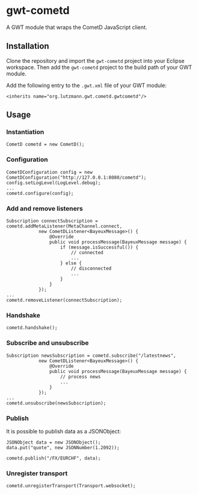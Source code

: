 gwt-cometd
==========

A GWT module that wraps the CometD JavaScript client.


Installation
------------

Clone the repository and import the `gwt-cometd` project into your Eclipse workspace. Then add the `gwt-cometd`
project to the build path of your GWT module.

Add the following entry to the `.gwt.xml` file of your GWT module:

	<inherits name="org.lutzmann.gwt.cometd.gwtcometd"/>


Usage
-----

### Instantiation

	CometD cometd = new CometD();


### Configuration

	CometDConfiguration config = new CometDConfiguration("http://127.0.0.1:8080/cometd");
	config.setLogLevel(LogLevel.debug);
	...
	cometd.configure(config);


### Add and remove listeners

	Subscription connectSubscription = cometd.addMetaListener(MetaChannel.connect,
				new CometDListener<BayeuxMessage>() {
					@Override
					public void processMessage(BayeuxMessage message) {
						if (message.isSuccessful()) {
							// connected
							...
						} else {
							// disconnected
							...
						}
					}
				});
	...
	cometd.removeListener(connectSubscription);


### Handshake

	cometd.handshake();


### Subscribe and unsubscribe

	Subscription newsSubscription = cometd.subscribe("/latestnews",
				new CometDListener<BayeuxMessage>() {
					@Override
					public void processMessage(BayeuxMessage message) {
						// process news
						...
					}
				});
	...
	cometd.unsubscribe(newsSubscription);


### Publish

It is possible to publish data as a JSONObject:

	JSONObject data = new JSONObject();
	data.put("quote", new JSONNumber(1.2092));
	
	cometd.publish("/FX/EURCHF", data);


### Unregister transport

	cometd.unregisterTransport(Transport.websocket);
